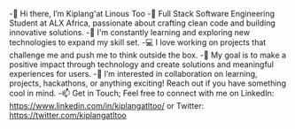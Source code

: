 -👋 Hi there, I’m Kiplang'at Linous Too
-🚀 Full Stack Software Engineering Student at ALX Africa, passionate about crafting clean code and building innovative solutions.
-🌱 I'm constantly learning and exploring new technologies to expand my skill set.
-💻 I love working on projects that challenge me and push me to think outside the box.
-🎯 My goal is to make a positive impact through technology and create solutions and meaningful experiences for users.
-🤝 I’m interested in collaboration on learning, projects, hackathons, or anything exciting! Reach out if you have something cool in mind.
-📫 Get in Touch; Feel free to connect with me on LinkedIn: https://www.linkedin.com/in/kiplangatltoo/  or Twitter: https://twitter.com/kiplangatltoo
